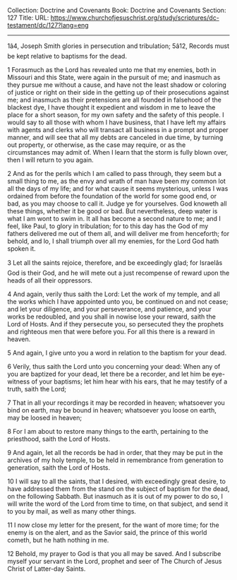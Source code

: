 Collection: Doctrine and Covenants
Book: Doctrine and Covenants
Section: 127
Title: 
URL: https://www.churchofjesuschrist.org/study/scriptures/dc-testament/dc/127?lang=eng

---

1â4, Joseph Smith glories in persecution and tribulation; 5â12, Records must be kept relative to baptisms for the dead.

1 Forasmuch as the Lord has revealed unto me that my enemies, both in Missouri and this State, were again in the pursuit of me; and inasmuch as they pursue me without a cause, and have not the least shadow or coloring of justice or right on their side in the getting up of their prosecutions against me; and inasmuch as their pretensions are all founded in falsehood of the blackest dye, I have thought it expedient and wisdom in me to leave the place for a short season, for my own safety and the safety of this people. I would say to all those with whom I have business, that I have left my affairs with agents and clerks who will transact all business in a prompt and proper manner, and will see that all my debts are canceled in due time, by turning out property, or otherwise, as the case may require, or as the circumstances may admit of. When I learn that the storm is fully blown over, then I will return to you again.

2 And as for the perils which I am called to pass through, they seem but a small thing to me, as the envy and wrath of man have been my common lot all the days of my life; and for what cause it seems mysterious, unless I was ordained from before the foundation of the world for some good end, or bad, as you may choose to call it. Judge ye for yourselves. God knoweth all these things, whether it be good or bad. But nevertheless, deep water is what I am wont to swim in. It all has become a second nature to me; and I feel, like Paul, to glory in tribulation; for to this day has the God of my fathers delivered me out of them all, and will deliver me from henceforth; for behold, and lo, I shall triumph over all my enemies, for the Lord God hath spoken it.

3 Let all the saints rejoice, therefore, and be exceedingly glad; for Israelâs God is their God, and he will mete out a just recompense of reward upon the heads of all their oppressors.

4 And again, verily thus saith the Lord: Let the work of my temple, and all the works which I have appointed unto you, be continued on and not cease; and let your diligence, and your perseverance, and patience, and your works be redoubled, and you shall in nowise lose your reward, saith the Lord of Hosts. And if they persecute you, so persecuted they the prophets and righteous men that were before you. For all this there is a reward in heaven.

5 And again, I give unto you a word in relation to the baptism for your dead.

6 Verily, thus saith the Lord unto you concerning your dead: When any of you are baptized for your dead, let there be a recorder, and let him be eye-witness of your baptisms; let him hear with his ears, that he may testify of a truth, saith the Lord;

7 That in all your recordings it may be recorded in heaven; whatsoever you bind on earth, may be bound in heaven; whatsoever you loose on earth, may be loosed in heaven;

8 For I am about to restore many things to the earth, pertaining to the priesthood, saith the Lord of Hosts.

9 And again, let all the records be had in order, that they may be put in the archives of my holy temple, to be held in remembrance from generation to generation, saith the Lord of Hosts.

10 I will say to all the saints, that I desired, with exceedingly great desire, to have addressed them from the stand on the subject of baptism for the dead, on the following Sabbath. But inasmuch as it is out of my power to do so, I will write the word of the Lord from time to time, on that subject, and send it to you by mail, as well as many other things.

11 I now close my letter for the present, for the want of more time; for the enemy is on the alert, and as the Savior said, the prince of this world cometh, but he hath nothing in me.

12 Behold, my prayer to God is that you all may be saved. And I subscribe myself your servant in the Lord, prophet and seer of The Church of Jesus Christ of Latter-day Saints.
